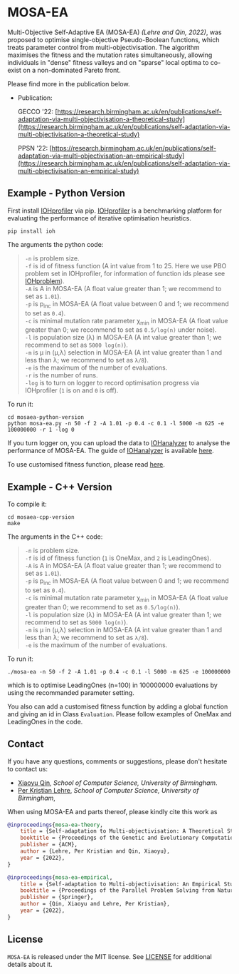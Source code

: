 # MOSA-EA
Multi-Objective Self-Adaptive EA (MOSA-EA) *(Lehre and Qin, 2022)*, was proposed to optimise single-objective Pseudo-Boolean functions, which treats parameter control from multi-objectivisation. The algorithm maximises the fitness and the mutation rates simultaneously, allowing individuals in "dense" fitness valleys and on "sparse" local optima to co-exist on a non-dominated Pareto front.  


Please find more in the publication below.

* Publication:

  GECCO '22: [https://research.birmingham.ac.uk/en/publications/self-adaptation-via-multi-objectivisation-a-theoretical-study](https://research.birmingham.ac.uk/en/publications/self-adaptation-via-multi-objectivisation-a-theoretical-study)
  
  PPSN '22: [https://research.birmingham.ac.uk/en/publications/self-adaptation-via-multi-objectivisation-an-empirical-study](https://research.birmingham.ac.uk/en/publications/self-adaptation-via-multi-objectivisation-an-empirical-study)

## Example - Python Version
First install [IOHprofiler](https://iohprofiler.github.io) via pip. [IOHprofiler](https://iohprofiler.github.io) is a benchmarking platform for evaluating the performance of iterative optimisation heuristics.
```console
pip install ioh
```
The arguments the python code:  
>`-n` is problem size.  
 `-f` is id of fitness function (A int value from 1 to 25. Here we use PBO problem set in IOHprofiler, for information of function ids please see [IOHproblem](https://iohprofiler.github.io/IOHproblem/)).  
 `-A` is A in MOSA-EA (A float value greater than 1; we recommend to set as `1.01`).   
 `-p` is p<sub>inc</sub> in MOSA-EA (A float value between 0 and 1; we recommend to set as `0.4`).   
 `-c` is minimal mutation rate parameter χ<sub>min</sub> in MOSA-EA (A float value greater than 0; we recommend to set as `0.5/log(n)` under noise).  
 `-l` is population size (λ) in MOSA-EA (A int value greater than 1; we recommend to set as `5000 log(n)`).  
 `-m` is μ in (μ,λ) selection in MOSA-EA (A int value greater than 1 and less than λ; we recommend to set as `λ/8`).  
 `-e` is the maximum of the number of evaluations.  
 `-r` is the number of runs.  
 `-log` is to turn on logger to record optimisation progress via IOHprofiler (`1` is on and `0` is off).

To run it:  
```console
cd mosaea-python-version
python mosa-ea.py -n 50 -f 2 -A 1.01 -p 0.4 -c 0.1 -l 5000 -m 625 -e 100000000 -r 1 -log 0
```

If you turn logger on, you can upload the data to [IOHanalyzer](https://iohanalyzer.liacs.nl) to analyse the performance of MOSA-EA. The guide of [IOHanalyzer](https://iohanalyzer.liacs.nl) is available [here](https://iohprofiler.github.io/IOHanalyzer/).  

To use customised fitness function, please read [here](https://iohprofiler.github.io/IOHexp/python/).  


## Example - C++ Version
To compile it:  
```console
cd mosaea-cpp-version
make
```

The arguments in the C++ code:  
>`-n` is problem size.  
 `-f` is id of fitness function (`1` is OneMax, and `2` is LeadingOnes).  
 `-A` is A in MOSA-EA (A float value greater than 1; we recommend to set as `1.01`).   
 `-p` is p<sub>inc</sub> in MOSA-EA (A float value between 0 and 1; we recommend to set as `0.4`).   
 `-c` is minimal mutation rate parameter χ<sub>min</sub> in MOSA-EA (A float value greater than 0; we recommend to set as `0.5/log(n)`).  
 `-l` is population size (λ) in MOSA-EA (A int value greater than 1; we recommend to set as `5000 log(n)`).  
 `-m` is μ in (μ,λ) selection in MOSA-EA (A int value greater than 1 and less than λ; we recommend to set as `λ/8`).  
 `-e` is the maximum of the number of evaluations.  
    
To run it:  
```console
./mosa-ea -n 50 -f 2 -A 1.01 -p 0.4 -c 0.1 -l 5000 -m 625 -e 100000000
```
which is to optimise LeadingOnes (n=100) in 100000000 evaluations by using the recommanded parameter setting.  
  
You also can add a customised fitness function by adding a global function and giving an id in Class `Evaluation`. Please follow examples of OneMax and LeadingOnes in the code.  


## Contact

If you have any questions, comments or suggestions, please don't hesitate to contact us:


* [Xiaoyu Qin](https://www.cs.bham.ac.uk/~xxq896/), *School of Computer Science, University of Birmingham*.
* [Per Kristian Lehre](https://www.cs.bham.ac.uk/~lehrepk/), *School of Computer Science, University of Birmingham*,



When using MOSA-EA and parts thereof, please kindly cite this work as

```bibtex
@inproceedings{mosa-ea-theory,
	title = {Self-adaptation to Multi-objectivisation: A Theoretical Study},
	booktitle = {Proceedings of the Genetic and Evolutionary Computation Conference},
	publisher = {ACM},
	author = {Lehre, Per Kristian and Qin, Xiaoyu},
	year = {2022},
}

@inproceedings{mosa-ea-empirical,
	title = {Self-adaptation to Multi-objectivisation: An Empirical Study},
	booktitle = {Proceedings of the Parallel Problem Solving from Nature},
	publisher = {Springer},
	author = {Qin, Xiaoyu and Lehre, Per Kristian},
	year = {2022},
}
```

## License

`MOSA-EA` is released under the MIT license. See [LICENSE](LICENSE) for additional details about it.
